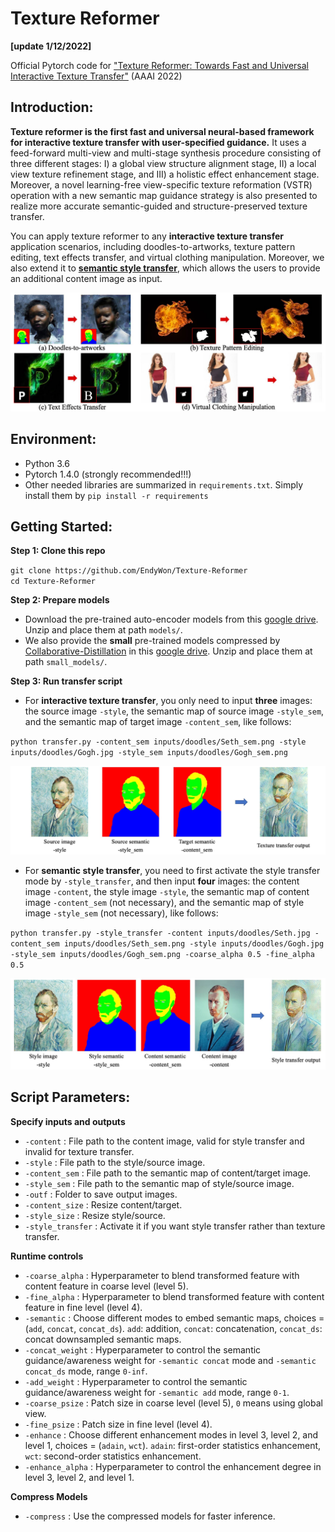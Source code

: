 # Texture Reformer
**[update 1/12/2022]**

Official Pytorch code for ["Texture Reformer: Towards Fast and Universal Interactive Texture Transfer"](https://arxiv.org/abs/2112.02788) (AAAI 2022)

## Introduction:

**Texture reformer is the first fast and universal neural-based framework for interactive texture transfer with user-specified guidance.** It uses a feed-forward multi-view and multi-stage synthesis procedure consisting of three different stages: I) a global view structure alignment stage, II) a local view texture refinement stage, and III) a holistic effect enhancement stage. Moreover, a novel learning-free view-specific texture reformation (VSTR) operation with a new semantic map guidance strategy is also presented to realize more accurate semantic-guided and structure-preserved texture transfer. 

You can apply texture reformer to any **interactive texture transfer** application scenarios, including doodles-to-artworks, texture pattern editing, text effects transfer, and virtual clothing manipulation. Moreover, we also extend it to [**semantic style transfer**](https://arxiv.org/pdf/1603.01768.pdf), which allows the users to provide an additional content image as input.

![show](https://github.com/EndyWon/Texture-Reformer/blob/main/figures/teaser.jpg)

## Environment:
- Python 3.6
- Pytorch 1.4.0 (strongly recommended!!!)
- Other needed libraries are summarized in `requirements.txt`. Simply install them by `pip install -r requirements`

## Getting Started:
**Step 1: Clone this repo**

`git clone https://github.com/EndyWon/Texture-Reformer`  
`cd Texture-Reformer`

**Step 2: Prepare models**

- Download the pre-trained auto-encoder models from this [google drive](https://drive.google.com/file/d/13n_YJ6J8lIvF-liWFeJY35nXsZM-5vTZ/view?usp=sharing). Unzip and place them at path `models/`.
- We also provide the **small** pre-trained models compressed by [Collaborative-Distillation](https://github.com/MingSun-Tse/Collaborative-Distillation) in this [google drive](https://drive.google.com/file/d/1RkDJs6Hv7FQ-vdw9B9qDzrzq8l79dABS/view?usp=sharing). Unzip and place them at path `small_models/`.

**Step 3: Run transfer script**

- For **interactive texture transfer**, you only need to input **three** images: the source image `-style`, the semantic map of source image `-style_sem`, and the semantic map of target image `-content_sem`, like follows:

`python transfer.py -content_sem inputs/doodles/Seth_sem.png -style inputs/doodles/Gogh.jpg -style_sem inputs/doodles/Gogh_sem.png`

![show](https://github.com/EndyWon/Texture-Reformer/blob/main/figures/texture_transfer.jpg)

- For **semantic style transfer**, you need to first activate the style transfer mode by `-style_transfer`, and then input **four** images: the content image `-content`, the style image `-style`, the semantic map of content image `-content_sem` (not necessary), and the semantic map of style image `-style_sem` (not necessary), like follows:

`python transfer.py -style_transfer -content inputs/doodles/Seth.jpg -content_sem inputs/doodles/Seth_sem.png -style inputs/doodles/Gogh.jpg -style_sem inputs/doodles/Gogh_sem.png -coarse_alpha 0.5 -fine_alpha 0.5`

![show](https://github.com/EndyWon/Texture-Reformer/blob/main/figures/style_transfer.jpg)


## Script Parameters:

**Specify inputs and outputs**

- `-content` : File path to the content image, valid for style transfer and invalid for texture transfer.
- `-style` : File path to the style/source image.
- `-content_sem` : File path to the semantic map of content/target image.
- `-style_sem` : File path to the semantic map of style/source image.
- `-outf` : Folder to save output images.
- `-content_size` : Resize content/target.
- `-style_size` : Resize style/source.
- `-style_transfer` : Activate it if you want style transfer rather than texture transfer.

**Runtime controls**

- `-coarse_alpha` : Hyperparameter to blend transformed feature with content feature in coarse level (level 5).
- `-fine_alpha` : Hyperparameter to blend transformed feature with content feature in fine level (level 4).
- `-semantic` : Choose different modes to embed semantic maps, choices = (`add`, `concat`, `concat_ds`). `add`: addition, `concat`: concatenation, `concat_ds`: concat downsampled semantic maps.
- `-concat_weight` : Hyperparameter to control the semantic guidance/awareness weight for `-semantic concat` mode and `-semantic concat_ds` mode, range `0-inf`.
- `-add_weight` : Hyperparameter to control the semantic guidance/awareness weight for `-semantic add` mode, range `0-1`.
- `-coarse_psize` : Patch size in coarse level (level 5), `0` means using global view.
- `-fine_psize` : Patch size in fine level (level 4).
- `-enhance` : Choose different enhancement modes in level 3, level 2, and level 1, choices = (`adain`, `wct`). `adain`: first-order statistics enhancement, `wct`: second-order statistics enhancement.
- `-enhance_alpha` : Hyperparameter to control the enhancement degree in level 3, level 2, and level 1.

**Compress Models**
- `-compress` : Use the compressed models for faster inference.
